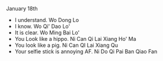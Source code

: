 January 18th
  - I understand. Wo Dong Lo
  - I know. Wo Qi' Dao Lo'
  - It is clear. Wo Ming Bai Lo'
  - You Look like a hippo. Ni Can Qi Lai Xiang Ho' Ma 
  - You look like a pig. Ni Can QI Lai Xiang Qu 
  - Your selfie stick is annoying AF. Ni Do Qi Pai Ban Qiao Fan 
